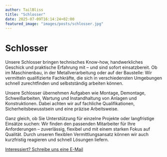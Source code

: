 ```yaml
---
author: TailBliss
title: "Schlosser"
date: 2025-07-09T16:14:24+02:00
featured_image: "images/posts/schlosser.jpg"
---
```


# Schlosser

Unsere Schlosser bringen technisches Know-how, handwerkliches Geschick und praktische Erfahrung mit – und sind sofort
einsatzbereit. Ob im Maschinenbau, in der Metallverarbeitung oder auf der Baustelle: Wir vermitteln qualifizierte
Fachkräfte, die sich in verschiedensten Umgebungen schnell zurechtfinden und selbstständig arbeiten können.

Unsere Schlosser übernehmen Aufgaben wie Montage, Demontage, Schweißarbeiten, Wartung und Instandhaltung von Anlagen und
Konstruktionen. Dabei achten wir auf fachliche Qualifikationen, Sicherheitsbewusstsein und eine präzise Arbeitsweise.

Ganz gleich, ob Sie Unterstützung für einzelne Projekte oder langfristige Einsätze suchen: Wir finden den passenden
Mitarbeiter für Ihre Anforderungen – zuverlässig, flexibel und mit einem starken Fokus auf Qualität. Durch unseren
flexiblen Vermittlungsansatz können wir auch kurzfristig reagieren und schnell Lösungen liefern.

<div class="mb-4 mt-6">
  <a href="/über-uns/"
     class="inline-flex items-center px-6 py-3 text-base font-medium text-white bg-primary-600 hover:bg-primary-700 rounded-md shadow-sm transition-colors duration-200 focus:outline-none focus:ring-2 focus:ring-offset-2 focus:ring-primary-500">
    Interessiert? Schreibe uns eine E-Mail 
  </a>
</div>